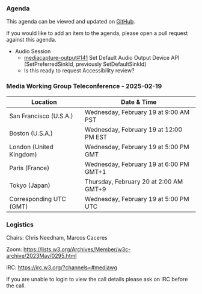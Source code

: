 ### Agenda

This agenda can be viewed and updated on [GitHub](https://github.com/w3c/media-wg/blob/main/meetings/2025-02-19-Media_Working_Group_Teleconference-agenda.md).

If you would like to add an item to the agenda, please open a pull request against this agenda.

- Audio Session
  - [mediacapture-output#141](https://github.com/w3c/mediacapture-output/issues/141) Set Default Audio Output Device API (SetPreferredSinkId, previously SetDefaultSinkId)
  - Is this ready to request Accessibility review?

### Media Working Group Teleconference - 2025-02-19

| Location | Date & Time |
| -------- | ----------- |
| San Francisco (U.S.A.) | Wednesday, February 19 at 9:00 AM PST |
| Boston (U.S.A.) | Wednesday, February 19 at 12:00 PM EST |
| London (United Kingdom) | Wednesday, February 19 at 5:00 PM GMT |
| Paris (France) | Wednesday, February 19 at 6:00 PM GMT+1 |
| Tokyo (Japan) | Thursday, February 20 at 2:00 AM GMT+9 |
| Corresponding UTC (GMT) | Wednesday, February 19 at 5:00 PM UTC |

### Logistics

Chairs: Chris Needham, Marcos Caceres

Zoom: https://lists.w3.org/Archives/Member/w3c-archive/2023May/0295.html

IRC: https://irc.w3.org/?channels=#mediawg

If you are unable to login to view the call details please ask on IRC before the call.
